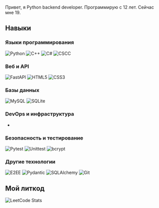 Привет, я Python backend developer. Программирую с 12 лет. Сейчас мне 19.

## Навыки

### Языки программирования
![Python](https://img.shields.io/badge/-Python-3776AB?logo=python&logoColor=white)
![C++](https://img.shields.io/badge/-C++-00599C?logo=c%2B%2B&logoColor=white)
![C#](https://img.shields.io/badge/-C%23-239120?logo=c-sharp&logoColor=white)
![CSCC](https://img.shields.io/badge/-CSCC-808080)

### Веб и API
![FastAPI](https://img.shields.io/badge/-FastAPI-009688?logo=fastapi&logoColor=white)
![HTML5](https://img.shields.io/badge/-HTML5-E34F26?logo=html5&logoColor=white)
![CSS3](https://img.shields.io/badge/-CSS3-1572B6?logo=css3&logoColor=white)

### Базы данных
![MySQL](https://img.shields.io/badge/-MySQL-4479A1?logo=mysql&logoColor=white)
![SQLite](https://img.shields.io/badge/-SQLite-003B57?logo=sqlite&logoColor=white)

### DevOps и инфраструктура
-

### Безопасность и тестирование
![Pytest](https://img.shields.io/badge/-Pytest-0A9EDC?logo=pytest&logoColor=white)
![Unittest](https://img.shields.io/badge/-Unittest-007ACC?logo=python&logoColor=white)
![bcrypt](https://img.shields.io/badge/-bcrypt-003B57?logo=python&logoColor=white)

### Другие технологии
![E2EE](https://img.shields.io/badge/-E2EE-4CAF50?logo=lock&logoColor=white)
![Pydantic](https://img.shields.io/badge/-Pydantic-4B8BBE?logo=python&logoColor=white)
![SQLAlchemy](https://img.shields.io/badge/-SQLAlchemy-FF6F00?logo=python&logoColor=white)
![Git](https://img.shields.io/badge/-Git-F05032?logo=git&logoColor=white)

## Мой литкод
![LeetCode Stats](https://leetcard.jacoblin.cool/alexeyisaev2001?theme=dark&font=baloo)
